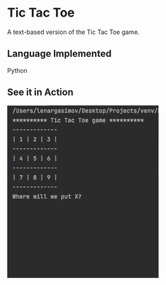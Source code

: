 # Tic Tac Toe
A text-based version of the Tic Tac Toe game.

## Language Implemented
Python

## See it in Action

![XO](XO.gif)
